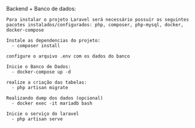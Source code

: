 Backend + Banco de dados:

    Para instalar o projeto Laravel será necessário possuír os seguintes pacotes instalados/configurados: php, composer, php-mysql, docker, docker-compose

    Instale as dependencias do projeto:
      - composer install
    
    configure o arquivo .env com os dados do banco
   
    Inicie o Banco de Dados:
      - docker-compose up -d

    realize a criação das tabelas:
      - php artisan migrate
    
    Realizando dump dos dados (opcional)
      - docker exec -it mariadb bash
    
    Inicie o serviço do laravel
      - php artisan serve
    